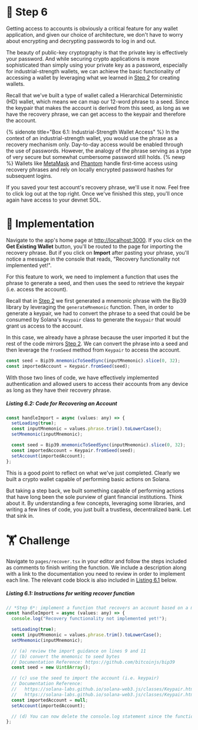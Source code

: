 # 🔐 Step 6

Getting access to accounts is obviously a critical feature for any wallet application, and given our choice of architecture, we don't have to worry about encrypting and decrypting passwords to log in and out.

The beauty of public-key cryptography is that the private key is effectively your password. And while securing crypto applications is more sophisticated than simply using your private key as a password, especially for industrial-strength wallets, we can achieve the basic functionality of accessing a wallet by leveraging what we learned in [Step 2](https://learn.figment.io/tutorials/solana-wallet-step-2) for creating wallets.

Recall that we've built a type of wallet called a Hierarchical Deterministic (HD) wallet, which means we can map our 12-word phrase to a seed. Since the keypair that makes the account is derived from this seed, as long as we have the recovery phrase, we can get access to the keypair and therefore the account.

{% sidenote title="Box 6.1: Industrial-Strength Wallet Access" %}
In the context of an industrial-strength wallet, you would use the phrase as a recovery mechanism only. Day-to-day access would be enabled through the use of passwords. However, the analogy of the phrase serving as a type of very secure but somewhat cumbersome password still holds. {% newp %} Wallets like [MetaMask](https://metamask.io/) and [Phantom](https://phantom.app/) handle first-time access using recovery phrases and rely on locally encrypted password hashes for subsequent logins.

If you saved your test account's recovery phrase, we'll use it now. Feel free to click log out at the top right. Once we've finished this step, you'll once again have access to your devnet SOL.

# 🧩 Implementation

Navigate to the app's home page at [http://localhost:3000](http://localhost:3000). If you click on the **Get Existing Wallet** button, you'll be routed to the page for importing the recovery phrase. But if you click on **Import** after pasting your phrase, you'll notice a message in the console that reads, "Recovery functionality not implemented yet!".

For this feature to work, we need to implement a function that uses the phrase to generate a seed, and then uses the seed to retrieve the keypair (i.e. access the account). 

Recall that in [Step 2](https://learn.figment.io/tutorials/solana-wallet-step-2) we first generated a mnemonic phrase with the Bip39 library by leveraging the `generateMnemonic` function. Then, in order to generate a keypair, we had to convert the phrase to a seed that could be be consumed by Solana's `Keypair` class to generate the `Keypair` that would grant us access to the account.

In this case, we already have a phrase because the user imported it but the rest of the code mirrors [Step 2](https://learn.figment.io/tutorials/solana-wallet-step-2). We can convert the phrase into a seed and then leverage the `fromSeed` method from `Keypair` to access the account.

```javascript
const seed = Bip39.mnemonicToSeedSync(inputMnemonic).slice(0, 32);
const importedAccount = Keypair.fromSeed(seed);
```

With those two lines of code, we have effectively implemented authentication and allowed users to access their accounts from any device as long as they have their recovery phrase.

##### _Listing 6.2: Code for Recovering an Account_
```javascript
const handleImport = async (values: any) => {
  setLoading(true);
  const inputMnemonic = values.phrase.trim().toLowerCase();
  setMnemonic(inputMnemonic);

  const seed = Bip39.mnemonicToSeedSync(inputMnemonic).slice(0, 32);
  const importedAccount = Keypair.fromSeed(seed);
  setAccount(importedAccount);
};
```

This is a good point to reflect on what we've just completed. Clearly we built a crypto wallet capable of performing basic actions on Solana.

But taking a step back, we built something capable of performing actions that have long been the sole purview of giant financial institutions. Think about it. By understanding a few concepts, leveraging some libraries, and writing a few lines of code, you just built a trustless, decentralized bank. Let that sink in.

# 🏋️ Challenge

Navigate to `pages/recover.tsx` in your editor and follow the steps included as comments to finish writing the function. We include a description along with a link to the documentation you need to review in order to implement each line. The relevant code block is also included in [Listing 6.1](#listing-61-instructions-for-writing-recover-function) below.

##### _Listing 6.1: Instructions for writing recover function_
```javascript
// *Step 6*: implement a function that recovers an account based on a mnemonic phrase
const handleImport = async (values: any) => {
  console.log("Recovery functionality not implemented yet!");

  setLoading(true);
  const inputMnemonic = values.phrase.trim().toLowerCase();
  setMnemonic(inputMnemonic);

  // (a) review the import guidance on lines 9 and 11
  // (b) convert the mnemonic to seed bytes
  // Documentation Reference: https://github.com/bitcoinjs/bip39
  const seed = new Uint8Array();

  // (c) use the seed to import the account (i.e. keypair)
  // Documentation Reference:
  //   https://solana-labs.github.io/solana-web3.js/classes/Keypair.html
  //   https://solana-labs.github.io/solana-web3.js/classes/Keypair.html#fromSeed
  const importedAccount = null;
  setAccount(importedAccount);

  // (d) You can now delete the console.log statement since the function is implemented!
};
```
